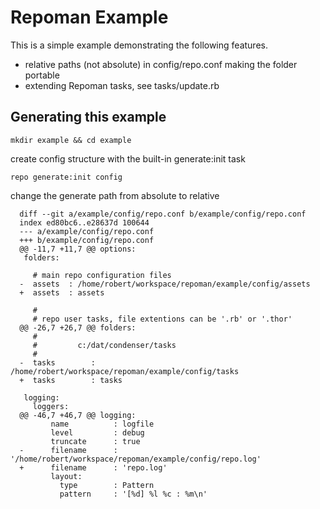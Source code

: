 Repoman Example
===============

This is a simple example demonstrating the following features.

* relative paths (not absolute) in config/repo.conf making the folder portable
* extending Repoman tasks, see tasks/update.rb


Generating this example
-----------------------

    mkdir example && cd example

create config structure with the built-in generate:init task

    repo generate:init config


change the generate path from absolute to relative

      diff --git a/example/config/repo.conf b/example/config/repo.conf
      index ed80bc6..e28637d 100644
      --- a/example/config/repo.conf
      +++ b/example/config/repo.conf
      @@ -11,7 +11,7 @@ options:
       folders:

         # main repo configuration files
      -  assets  : /home/robert/workspace/repoman/example/config/assets
      +  assets  : assets

         #
         # repo user tasks, file extentions can be '.rb' or '.thor'
      @@ -26,7 +26,7 @@ folders:
         #
         #         c:/dat/condenser/tasks
         #
      -  tasks        : /home/robert/workspace/repoman/example/config/tasks
      +  tasks        : tasks

       logging:
         loggers:
      @@ -46,7 +46,7 @@ logging:
             name          : logfile
             level         : debug
             truncate      : true
      -      filename      : '/home/robert/workspace/repoman/example/config/repo.log'
      +      filename      : 'repo.log'
             layout:
               type        : Pattern
               pattern     : '[%d] %l %c : %m\n'


